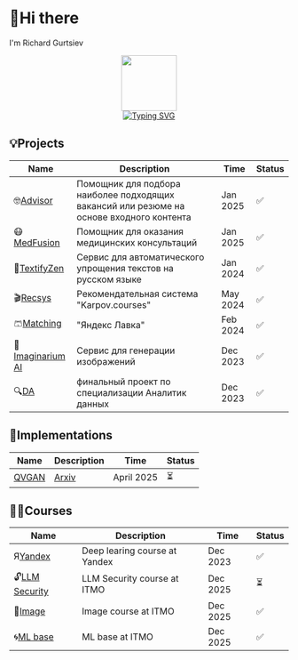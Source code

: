 # 👋Hi there
I'm Richard Gurtsiev 


<div id="header" align="center">
  <img src="https://media.giphy.com/media/M9gbBd9nbDrOTu1Mqx/giphy.gif" width="100"/><br>
  <img src="https://komarev.com/ghpvc/?username=vilovnok&style=flat-square&color=blueviolet" alt=""/><br>
  <a href="https://git.io/typing-svg"><img src="https://readme-typing-svg.herokuapp.com?font=Fira+Code&weight=600&pause=1500&color=484098&center=true&vCenter=true&random=false&width=435&height=60&lines=Hi%2C+I'm+Richard👋" alt="Typing SVG" /></a>
</div>

## 💡Projects 

|Name|Description|Time|Status|
|----|-----------|----|------|
|🤓[Advisor](https://github.com/vilovnok/advisor)|Помощник для подбора наиболее подходящих вакансий или резюме на основе входного контента| Jan 2025|✅|
|😷[MedFusion](https://github.com/vilovnok/medfusion)|Помощник для оказания медицинских консультаций| Jan 2025|✅|
|📝[TextifyZen](https://github.com/vilovnok/TextifyZen)|Сервис для автоматического упрощения текстов на русском языке| Jan 2024|✅|
|🎬[Recsys](https://github.com/vilovnok/recsys_social_net)|Рекомендательная система "Karpov.courses"| May 2024|✅|
|🩳[Matching](https://github.com/vilovnok/matching_item)| "Яндекс Лавка"| Feb 2024|✅|
|🌟️️️️️️[Imaginarium AI](https://github.com/vilovnok/hackathon)|Сервис для генерации изображений| Dec 2023|✅|
|🔍[DA](https://github.com/vilovnok/final_project_DA_karpov_courses.git)|финальный проект по специализации Аналитик данных| Dec 2023|✅|

## 🧩Implementations  

|Name|Description|Time|Status|
|----|-----------|----|------|
|[QVGAN](https://github.com/vilovnok/QVGAN)|[Arxiv](https://arxiv.org/pdf/2012.09841.pdf)| April 2025|⏳|

## 🧑‍🔧Courses
  
|Name|Description|Time|Status|
|----|-----------|----|------|
|Я[Yandex](https://github.com/yandexdataschool/nlp_course.git)|Deep learing course at Yandex| Dec 2023|✅|
|🔓[LLM Security](https://github.com/vilovnok/itmo_llm_security_courses.git)|LLM Security course at ITMO| Dec 2025|⏳|
|🌅[Image](https://github.com/vilovnok/image_itmo_course.git)|Image course at ITMO| Dec 2025|✅|
|🌀[ML base](https://github.com/vilovnok/ML-base-courses.git)|ML base at ITMO| Dec 2025|✅|


